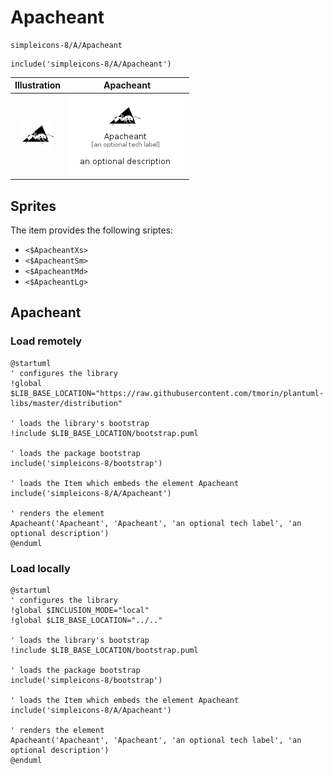 # Apacheant


```text
simpleicons-8/A/Apacheant
```

```text
include('simpleicons-8/A/Apacheant')
```



| Illustration | Apacheant |
| :---: | :---: |
| ![illustration for Illustration](../../simpleicons-8/A/Apacheant.png) | ![illustration for Apacheant](../../simpleicons-8/A/Apacheant.Local.png) |



## Sprites
The item provides the following sriptes:

- `<$ApacheantXs>`
- `<$ApacheantSm>`
- `<$ApacheantMd>`
- `<$ApacheantLg>`





## Apacheant

### Load remotely
```plantuml
@startuml
' configures the library
!global $LIB_BASE_LOCATION="https://raw.githubusercontent.com/tmorin/plantuml-libs/master/distribution"

' loads the library's bootstrap
!include $LIB_BASE_LOCATION/bootstrap.puml

' loads the package bootstrap
include('simpleicons-8/bootstrap')

' loads the Item which embeds the element Apacheant
include('simpleicons-8/A/Apacheant')

' renders the element
Apacheant('Apacheant', 'Apacheant', 'an optional tech label', 'an optional description')
@enduml
```

### Load locally
```plantuml
@startuml
' configures the library
!global $INCLUSION_MODE="local"
!global $LIB_BASE_LOCATION="../.."

' loads the library's bootstrap
!include $LIB_BASE_LOCATION/bootstrap.puml

' loads the package bootstrap
include('simpleicons-8/bootstrap')

' loads the Item which embeds the element Apacheant
include('simpleicons-8/A/Apacheant')

' renders the element
Apacheant('Apacheant', 'Apacheant', 'an optional tech label', 'an optional description')
@enduml
```

